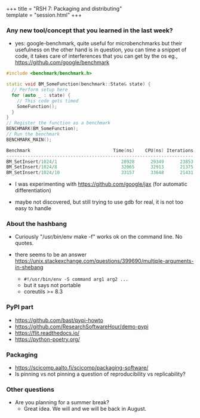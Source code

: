 +++
title = "RSH 7: Packaging and distributing"                                               
template = "session.html"
+++

### Any new tool/concept that you learned in the last week?

- yes: google-benchmark, quite useful for microbenchmarks but their usefulness on the other hand is in question, you can time a snippet of code, it takes care of interferences that you can get by the os eg., <https://github.com/google/benchmark>

```cpp
#include <benchmark/benchmark.h>

static void BM_SomeFunction(benchmark::State& state) {
  // Perform setup here
  for (auto _ : state) {
    // This code gets timed
    SomeFunction();
  }
}
// Register the function as a benchmark
BENCHMARK(BM_SomeFunction);
// Run the benchmark
BENCHMARK_MAIN();

Benchmark                               Time(ns)    CPU(ns) Iterations
----------------------------------------------------------------------
BM_SetInsert/1024/1                        28928      29349      23853  133.097kB/s   33.2742k items/s
BM_SetInsert/1024/8                        32065      32913      21375  949.487kB/s   237.372k items/s
BM_SetInsert/1024/10                       33157      33648      21431  1.13369MB/s   290.225k items/s
```

- I was experimenting with <https://github.com/google/jax> (for automatic differentiation)

- maybe not discovered, but still trying to use gdb for real, it is not too easy to handle


### About the hashbang

- Curiously "/usr/bin/env make -f" works ok on the command line. No quotes.

- there seems to be an answer https://unix.stackexchange.com/questions/399690/multiple-arguments-in-shebang
    - `#!/usr/bin/env -S command arg1 arg2 ...`
    - but it says not portable
    - coreutils >= 8.3


### PyPI part

- <https://github.com/bast/pypi-howto>
- <https://github.com/ResearchSoftwareHour/demo-pypi>
- <https://flit.readthedocs.io/>
- <https://python-poetry.org/>


### Packaging

- <https://scicomp.aalto.fi/scicomp/packaging-software/>
- Is pinning vs not pinning a question of reproducibility vs  replicability?


### Other questions

- Are you planning for a summer break?
  - Great idea. We will and we will be back in August.
